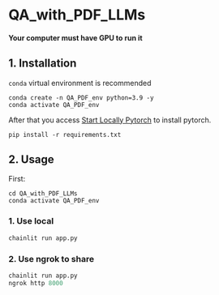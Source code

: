 # QA_with_PDF_LLMs
#### Your computer must have GPU to run it
## 1. Installation
`conda` virtual environment is recommended
```
conda create -n QA_PDF_env python=3.9 -y
conda activate QA_PDF_env
```
After that you access [Start Locally Pytorch](https://pytorch.org/get-started/locally/) to install pytorch.
```
pip install -r requirements.txt
```
## 2. Usage
First:
```command
cd QA_with_PDF_LLMs
conda activate QA_PDF_env
```
### 1. Use local
```python
chainlit run app.py
```
### 2. Use ngrok to share
```python
chainlit run app.py
ngrok http 8000
```